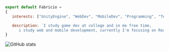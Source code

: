 ```js
export default Fabricio = 
{
   interests: ["UnityEngine", "WebDev", "MobileDev", "Programming", "Technology"],

   description: `I study game dev at college and in me free time, 
      i study web and mobile development, currently I'm focusing on React, React Native and TypeScript.`
}
```
![GitHub stats](https://github-readme-stats.vercel.app/api?username=CharalambosIoannou&show_icons=true&theme=tokyonight)
